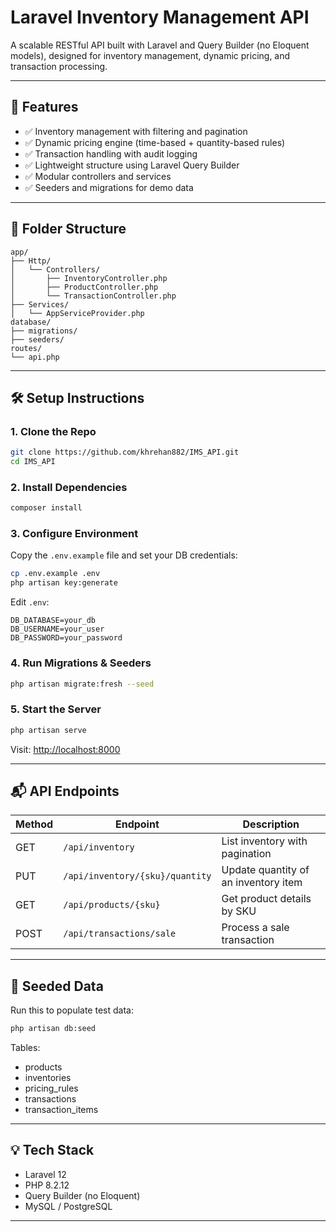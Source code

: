 # Laravel Inventory Management API

A scalable RESTful API built with Laravel and Query Builder (no Eloquent models), designed for inventory management, dynamic pricing, and transaction processing.

---

## 🚀 Features

- ✅ Inventory management with filtering and pagination
- ✅ Dynamic pricing engine (time-based + quantity-based rules)
- ✅ Transaction handling with audit logging
- ✅ Lightweight structure using Laravel Query Builder
- ✅ Modular controllers and services
- ✅ Seeders and migrations for demo data

---

## 📁 Folder Structure

```
app/
├── Http/
│   └── Controllers/
│       ├── InventoryController.php
│       ├── ProductController.php
│       └── TransactionController.php
├── Services/
│   └── AppServiceProvider.php
database/
├── migrations/
├── seeders/
routes/
└── api.php
```

---

## 🛠 Setup Instructions

### 1. Clone the Repo

```bash
git clone https://github.com/khrehan882/IMS_API.git
cd IMS_API
```

### 2. Install Dependencies

```bash
composer install
```

### 3. Configure Environment

Copy the `.env.example` file and set your DB credentials:

```bash
cp .env.example .env
php artisan key:generate
```

Edit `.env`:
```env
DB_DATABASE=your_db
DB_USERNAME=your_user
DB_PASSWORD=your_password
```

### 4. Run Migrations & Seeders

```bash
php artisan migrate:fresh --seed
```

### 5. Start the Server

```bash
php artisan serve
```

Visit: [http://localhost:8000](http://localhost:8000/api/inventory)

---

## 📬 API Endpoints

| Method | Endpoint                          | Description                          |
|--------|-----------------------------------|--------------------------------------|
| GET    | `/api/inventory`                 | List inventory with pagination       |
| PUT    | `/api/inventory/{sku}/quantity`  | Update quantity of an inventory item |
| GET    | `/api/products/{sku}`            | Get product details by SKU           |
| POST   | `/api/transactions/sale`         | Process a sale transaction           |

---

## 🧪 Seeded Data

Run this to populate test data:

```bash
php artisan db:seed
```

Tables:
- products
- inventories
- pricing_rules
- transactions
- transaction_items

---

## 💡 Tech Stack

- Laravel 12
- PHP 8.2.12
- Query Builder (no Eloquent)
- MySQL / PostgreSQL

---
